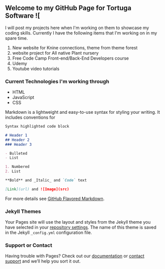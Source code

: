 ## Welcome to my GitHub Page for Tortuga Software ![

I will post my projects here when I'm working on them to showcase my coding skills. Currently I have the following items that I'm working on in my spare time.
1. New website for Knine connections, theme from theme forest
2. website project for All native Plant nursery 
3. Free Code Camp Front-end/Back-End Developers course
4. Udemy
5. Youtube video tutorials

### Current Technologies I'm working through
- HTML
- JavaScript
- CSS

Markdown is a lightweight and easy-to-use syntax for styling your writing. It includes conventions for

```markdown
Syntax highlighted code block

# Header 1
## Header 2
### Header 3

- Bulleted
- List

1. Numbered
2. List

**Bold** and _Italic_ and `Code` text

[Link](url) and ![Image](src)
```

For more details see [GitHub Flavored Markdown](https://guides.github.com/features/mastering-markdown/).

### Jekyll Themes

Your Pages site will use the layout and styles from the Jekyll theme you have selected in your [repository settings](https://github.com/tortuga2112/tortuga-software.github.io/settings). The name of this theme is saved in the Jekyll `_config.yml` configuration file.

### Support or Contact

Having trouble with Pages? Check out our [documentation](https://help.github.com/categories/github-pages-basics/) or [contact support](https://github.com/contact) and we’ll help you sort it out.
